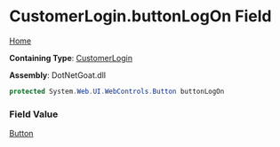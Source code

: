 # CustomerLogin\.buttonLogOn Field

[Home](../../../../../../README.md)

**Containing Type**: [CustomerLogin](../README.md)

**Assembly**: DotNetGoat\.dll

```csharp
protected System.Web.UI.WebControls.Button buttonLogOn
```

### Field Value

[Button](https://docs.microsoft.com/en-us/dotnet/api/system.web.ui.webcontrols.button)

